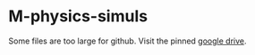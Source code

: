 # M-physics-simuls

Some files are too large for github. Visit the pinned [google drive](https://drive.google.com/drive/folders/1oRwcR8paJzAh5ccaRFPloNGlUZXh-cLl?usp=sharing).
